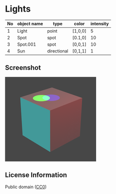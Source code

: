# Lights

|No|object name|type|color|intensity|
|--- |--- |--- |--- |--- |
|1|Light|point|[1,0,0]|5|
|2|Spot|spot|[0.1,0]|10|
|3|Spot.001|spot|[0,0,1]|10|
|4|Sun|directional|[0,1,1]|1|

## Screenshot

![screenshot](screenshot/screenshot.png)

## License Information

Public domain ([CC0](https://creativecommons.org/publicdomain/zero/1.0/))
